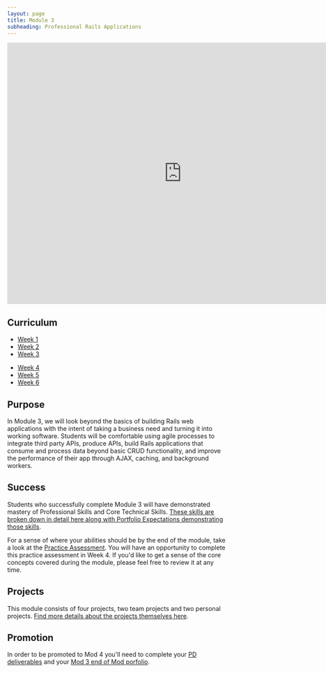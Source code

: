 ```yaml
---
layout: page
title: Module 3
subheading: Professional Rails Applications
---
```


<iframe src="https://calendar.google.com/calendar/embed?mode=week&src=casimircreative.com_e9k9b6n7bok174ilmqbfdr0sc4@group.calendar.google.com&ctz=America/Denver" style="border-width:0" width="800" height="600" frameborder="0" scrolling="no"></iframe>

## Curriculum

<ul class="outlines">
  <a href="outlines/week1">
    <li class="outline">Week 1</li>
  </a>
  <a href="outlines/week2">
    <li class="outline">Week 2</li>
  </a>
  <a href="outlines/week3">
    <li class="outline">Week 3</li>
  </a>
</ul>
<ul class="outlines">
  <a href="outlines/week4">
    <li class="outline">Week 4</li>
  </a>
  <a href="outlines/week5">
    <li class="outline">Week 5</li>
  </a>
  <a href="outlines/week6">
    <li class="outline">Week 6</li>
  </a>
</ul>

## Purpose

In Module 3, we will look beyond the basics of building Rails web applications with the intent of taking a business need and turning it into working software. Students will be comfortable using agile processes to integrate third party APIs, produce APIs, build Rails applications that consume and process data beyond basic CRUD functionality, and improve the performance of their app through AJAX, caching, and background workers.

## Success

Students who successfully complete Module 3 will have demonstrated mastery of Professional Skills and Core Technical Skills.
[These skills are broken down in detail here along with Portfolio Expectations demonstrating those skills](success).

For a sense of where your abilities should be by the end of the module, take a look at the [Practice Assessment](lessons/practice_assessment). You will have an opportunity to complete this practice assessment in Week 4. If you'd like to get a sense of the core concepts covered during the module, please feel free to review it at any time.

## Projects

This module consists of four projects, two team projects and two personal projects. [Find more details about the projects themselves here](projects_overview).

## Promotion

In order to be promoted to Mod 4 you'll need to complete your [PD deliverables](https://github.com/turingschool/career-development-curriculum/tree/master/module_three) and your [Mod 3 end of Mod porfolio](https://github.com/turingschool/portfolios/blob/master/templates/BEM3_template.md).
